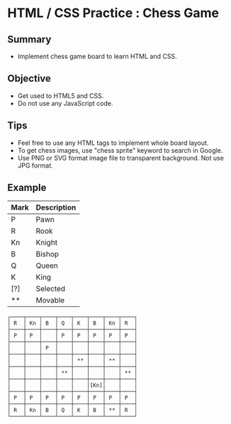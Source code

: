 # HTML / CSS Practice : Chess Game
## Summary
- Implement chess game board to learn HTML and CSS.

## Objective
- Get used to HTML5 and CSS.
- Do not use any JavaScript code.

## Tips
- Feel free to use any HTML tags to implement whole board layout.
- To get chess images, use "chess sprite" keyword to search in Google.
- Use PNG or SVG format image file to transparent background. Not use JPG format.


## Example

| Mark | Description | 
| ---- | ----------- |
| P    | Pawn        |
| R    | Rook        |
| Kn   | Knight      |
| B    | Bishop      |
| Q    | Queen       |
| K    | King        |
| [?]  | Selected    |
| **   | Movable     |


```
┌────┬────┬────┬────┬────┬────┬────┬────┐
│ R  │ Kn │ B  │ Q  │ K  │ B  │ Kn │ R  │
├────┼────┼────┼────┼────┼────┼────┼────┤
│ P  │ P  │    │ P  │ P  │ P  │ P  │ P  │ 
├────┼────┼────┼────┼────┼────┼────┼────┤
│    │    │ P  │    │    │    │    │    │
├────┼────┼────┼────┼────┼────┼────┼────┤
│    │    │    │    │ ** │    │ ** │    │
├────┼────┼────┼────┼────┼────┼────┼────┤
│    │    │    │ ** │    │    │    │ ** │
├────┼────┼────┼────┼────┼────┼────┼────┤
│    │    │    │    │    │[Kn]│    │    │
├────┼────┼────┼────┼────┼────┼────┼────┤
│ P  │ P  │ P  │ P  │ P  │ P  │ P  │ P  │ 
├────┼────┼────┼────┼────┼────┼────┼────┤
│ R  │ Kn │ B  │ Q  │ K  │ B  │ ** │ R  │
└────┴────┴────┴────┴────┴────┴────┴────┘
```